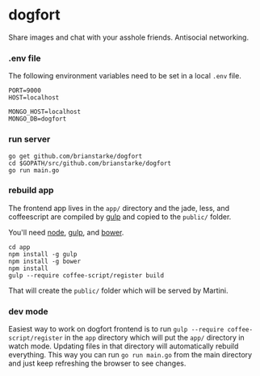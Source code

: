 dogfort
=======

Share images and chat with your asshole friends.  Antisocial networking.

### .env file 

The following environment variables need to be set in a local ```.env``` file.

```
PORT=9000
HOST=localhost

MONGO_HOST=localhost
MONGO_DB=dogfort
```

### run server

```
go get github.com/brianstarke/dogfort
cd $GOPATH/src/github.com/brianstarke/dogfort
go run main.go
```

### rebuild app

The frontend app lives in the ```app/``` directory and the jade, less, and coffeescript are compiled by [gulp](https://github.com/gulpjs/gulp) and copied to the ```public/``` folder.

You'll need [node](http://nodejs.org/), [gulp](https://github.com/gulpjs/gulp), and [bower](http://bower.io/).

```
cd app
npm install -g gulp
npm install -g bower
npm install
gulp --require coffee-script/register build
```

That will create the ```public/``` folder which will be served by Martini.

### dev mode

Easiest way to work on dogfort frontend is to run ```gulp --require coffee-script/register``` in the ```app``` directory which will put the ```app/``` directory in watch mode.  Updating files in that directory will automatically rebuild everything.  This way you can run ```go run main.go``` from the main directory and just keep refreshing the browser to see changes.

